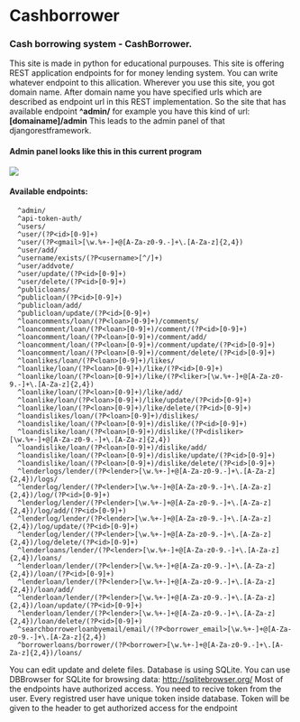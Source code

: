 # Cashborrower

### Cash borrowing system - CashBorrower.

This site is made in python for educational purpouses.
This site is offering REST application endpoints for for money lending system.
You can write whatever endpoint to this allication.
Wherever you use this site, you got domain name.
After domain name you have specified urls which are described as endpoint url in this REST implementation.
So the site that has available endpoint <b>^admin/</b> for example you have this kind of url: <b>[domainame]/admin</b>
This leads to the admin panel of that djangorestframework.

#### Admin panel looks like this in this current program
<img src="http://phonewe.freeiz.com/example_of_admin_panel.png">

#### Available endpoints:
```
  ^admin/
  ^api-token-auth/
  ^users/
  ^user/(?P<id>[0-9]+)
  ^user/(?P<gmail>[\w.%+-]+@[A-Za-z0-9.-]+\.[A-Za-z]{2,4})
  ^user/add/
  ^username/exists/(?P<username>[^/]+)
  ^user/addvote/
  ^user/update/(?P<id>[0-9]+)
  ^user/delete/(?P<id>[0-9]+)
  ^publicloans/
  ^publicloan/(?P<id>[0-9]+)
  ^publicloan/add/
  ^publicloan/update/(?P<id>[0-9]+)
  ^loancomments/loan/(?P<loan>[0-9]+)/comments/
  ^loancomment/loan/(?P<loan>[0-9]+)/comment/(?P<id>[0-9]+)
  ^loancomment/loan/(?P<loan>[0-9]+)/comment/add/
  ^loancomment/loan/(?P<loan>[0-9]+)/comment/update/(?P<id>[0-9]+)
  ^loancomment/loan/(?P<loan>[0-9]+)/comment/delete/(?P<id>[0-9]+)
  ^loanlikes/loan/(?P<loan>[0-9]+)/likes/
  ^loanlike/loan/(?P<loan>[0-9]+)/like/(?P<id>[0-9]+)
  ^loanlike/loan/(?P<loan>[0-9]+)/like/(?P<liker>[\w.%+-]+@[A-Za-z0-9.-]+\.[A-Za-z]{2,4})
  ^loanlike/loan/(?P<loan>[0-9]+)/like/add/
  ^loanlike/loan/(?P<loan>[0-9]+)/like/update/(?P<id>[0-9]+)
  ^loanlike/loan/(?P<loan>[0-9]+)/like/delete/(?P<id>[0-9]+)
  ^loandislikes/loan/(?P<loan>[0-9]+)/dislikes/
  ^loandislike/loan/(?P<loan>[0-9]+)/dislike/(?P<id>[0-9]+)
  ^loandislike/loan/(?P<loan>[0-9]+)/dislike/(?P<disliker>[\w.%+-]+@[A-Za-z0-9.-]+\.[A-Za-z]{2,4})
  ^loandislike/loan/(?P<loan>[0-9]+)/dislike/add/
  ^loandislike/loan/(?P<loan>[0-9]+)/dislike/update/(?P<id>[0-9]+)
  ^loandislike/loan/(?P<loan>[0-9]+)/dislike/delete/(?P<id>[0-9]+)
  ^lenderlogs/lender/(?P<lender>[\w.%+-]+@[A-Za-z0-9.-]+\.[A-Za-z]{2,4})/logs/
  ^lenderlog/lender/(?P<lender>[\w.%+-]+@[A-Za-z0-9.-]+\.[A-Za-z]{2,4})/log/(?P<id>[0-9]+)
  ^lenderlog/lender/(?P<lender>[\w.%+-]+@[A-Za-z0-9.-]+\.[A-Za-z]{2,4})/log/add/(?P<id>[0-9]+)
  ^lenderlog/lender/(?P<lender>[\w.%+-]+@[A-Za-z0-9.-]+\.[A-Za-z]{2,4})/log/update/(?P<id>[0-9]+)
  ^lenderlog/lender/(?P<lender>[\w.%+-]+@[A-Za-z0-9.-]+\.[A-Za-z]{2,4})/log/delete/(?P<id>[0-9]+)
  ^lenderloans/lender/(?P<lender>[\w.%+-]+@[A-Za-z0-9.-]+\.[A-Za-z]{2,4})/loans/
  ^lenderloan/lender/(?P<lender>[\w.%+-]+@[A-Za-z0-9.-]+\.[A-Za-z]{2,4})/loan/(?P<id>[0-9]+)
  ^lenderloan/lender/(?P<lender>[\w.%+-]+@[A-Za-z0-9.-]+\.[A-Za-z]{2,4})/loan/add/
  ^lenderloan/lender/(?P<lender>[\w.%+-]+@[A-Za-z0-9.-]+\.[A-Za-z]{2,4})/loan/update/(?P<id>[0-9]+)
  ^lenderloan/lender/(?P<lender>[\w.%+-]+@[A-Za-z0-9.-]+\.[A-Za-z]{2,4})/loan/delete/(?P<id>[0-9]+)
  ^searchborrowerloanbyemail/email/(?P<borrower_email>[\w.%+-]+@[A-Za-z0-9.-]+\.[A-Za-z]{2,4})
  ^borrowerloans/borrower/(?P<borrower>[\w.%+-]+@[A-Za-z0-9.-]+\.[A-Za-z]{2,4})/loans/
```

You can edit update and delete files.
Database is using SQLite.
You can use DBBrowser for SQLite for browsing data: http://sqlitebrowser.org/
Most of the endpoints have authorized access.
You need to recive token from the user. Every registred user have unique token inside database.
Token will  be given to the header to get authorized access for the endpoint
